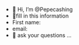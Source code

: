 - 👋 Hi, I’m @Pepecashing
- 👀fill in this information
- First name:
-  email:
- 🌱 ask your questions ...
